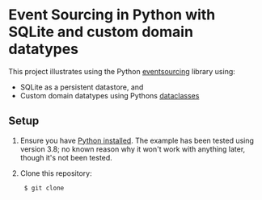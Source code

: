 # Event Sourcing in Python with SQLite and custom domain datatypes

This project illustrates using the Python [eventsourcing](https://github.com/johnbywater/eventsourcing) library using:

* SQLite as a persistent datastore, and
* Custom domain datatypes using Pythons [dataclasses](https://docs.python.org/3/library/dataclasses.html)

## Setup

1. Ensure you have [Python installed](https://www.python.org/downloads/).  The example has been tested using version 3.8; no known reason why it won't work with anything later, though it's not been tested.
1. Clone this repository:

        $ git clone 